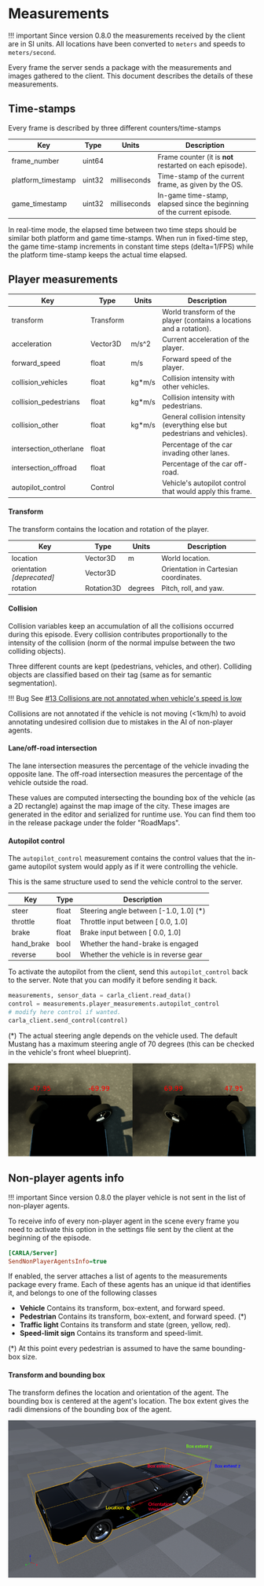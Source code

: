 <h1>Measurements</h1>

!!! important
    Since version 0.8.0 the measurements received by the client are in SI
    units. All locations have been converted to `meters` and speeds to
    `meters/second`.

Every frame the server sends a package with the measurements and images gathered
to the client. This document describes the details of these measurements.

Time-stamps
-----------

Every frame is described by three different counters/time-stamps

Key                        | Type      | Units        | Description
-------------------------- | --------- | ------------ | ------------
frame_number               | uint64    |              | Frame counter (it is **not** restarted on each episode).
platform_timestamp         | uint32    | milliseconds | Time-stamp of the current frame, as given by the OS.
game_timestamp             | uint32    | milliseconds | In-game time-stamp, elapsed since the beginning of the current episode.

In real-time mode, the elapsed time between two time steps should be similar
both platform and game time-stamps. When run in fixed-time step, the game
time-stamp increments in constant time steps (delta=1/FPS) while the platform
time-stamp keeps the actual time elapsed.

Player measurements
-------------------

Key                        | Type      | Units  | Description
-------------------------- | --------- | ------ | ------------
transform                  | Transform |        | World transform of the player (contains a locations and a rotation).
acceleration               | Vector3D  | m/s^2  | Current acceleration of the player.
forward_speed              | float     | m/s    | Forward speed of the player.
collision_vehicles         | float     | kg*m/s | Collision intensity with other vehicles.
collision_pedestrians      | float     | kg*m/s | Collision intensity with pedestrians.
collision_other            | float     | kg*m/s | General collision intensity (everything else but pedestrians and vehicles).
intersection_otherlane     | float     |        | Percentage of the car invading other lanes.
intersection_offroad       | float     |        | Percentage of the car off-road.
autopilot_control          | Control   |        | Vehicle's autopilot control that would apply this frame.

<h4>Transform</h4>

The transform contains the location and rotation of the player.

Key                        | Type       | Units   | Description
-------------------------- | ---------- | ------- | ------------
location                   | Vector3D   | m       | World location.
orientation *[deprecated]* | Vector3D   |         | Orientation in Cartesian coordinates.
rotation                   | Rotation3D | degrees | Pitch, roll, and yaw.

<h4>Collision</h4>

Collision variables keep an accumulation of all the collisions occurred during
this episode. Every collision contributes proportionally to the intensity of the
collision (norm of the normal impulse between the two colliding objects).

Three different counts are kept (pedestrians, vehicles, and other). Colliding
objects are classified based on their tag (same as for semantic segmentation).

!!! Bug
    See [#13 Collisions are not annotated when vehicle's speed is low](https://github.com/carla-simulator/carla/issues/13)

Collisions are not annotated if the vehicle is not moving (<1km/h) to avoid
annotating undesired collision due to mistakes in the AI of non-player agents.

<h4>Lane/off-road intersection</h4>

The lane intersection measures the percentage of the vehicle invading the
opposite lane. The off-road intersection measures the percentage of the vehicle
outside the road.

These values are computed intersecting the bounding box of the vehicle (as a 2D
rectangle) against the map image of the city. These images are generated in the
editor and serialized for runtime use. You can find them too in the release
package under the folder "RoadMaps".

<h4>Autopilot control</h4>

The `autopilot_control` measurement contains the control values that the in-game
autopilot system would apply as if it were controlling the vehicle.

This is the same structure used to send the vehicle control to the server.

Key                        | Type      | Description
-------------------------- | --------- | ------------
steer                      | float     | Steering angle between [-1.0, 1.0] (*)
throttle                   | float     | Throttle input between [ 0.0, 1.0]
brake                      | float     | Brake input between [ 0.0, 1.0]
hand_brake                 | bool      | Whether the hand-brake is engaged
reverse                    | bool      | Whether the vehicle is in reverse gear

To activate the autopilot from the client, send this `autopilot_control` back
to the server. Note that you can modify it before sending it back.

```py
measurements, sensor_data = carla_client.read_data()
control = measurements.player_measurements.autopilot_control
# modify here control if wanted.
carla_client.send_control(control)
```

(*) The actual steering angle depends on the vehicle used. The default Mustang
has a maximum steering angle of 70 degrees (this can be checked in the vehicle's
front wheel blueprint).

![Mustan Steering Angle](img/steering_angle_mustang.png)

Non-player agents info
----------------------

!!! important
    Since version 0.8.0 the player vehicle is not sent in the list of non-player
    agents.

To receive info of every non-player agent in the scene every frame you need to
activate this option in the settings file sent by the client at the beginning of
the episode.

```ini
[CARLA/Server]
SendNonPlayerAgentsInfo=true
```

If enabled, the server attaches a list of agents to the measurements package
every frame. Each of these agents has an unique id that identifies it, and
belongs to one of the following classes

  * **Vehicle** Contains its transform, box-extent, and forward speed.
  * **Pedestrian** Contains its transform, box-extent, and forward speed. (*)
  * **Traffic light** Contains its transform and state (green, yellow, red).
  * **Speed-limit sign** Contains its transform and speed-limit.

(*) At this point every pedestrian is assumed to have the same bounding-box
size.

<h4>Transform and bounding box</h4>

The transform defines the location and orientation of the agent. The bounding
box is centered at the agent's location. The box extent gives the radii
dimensions of the bounding box of the agent.

![Vehicle Bounding Box](img/vehicle_bounding_box.png)
